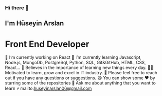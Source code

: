 ### Hi there 👋
 
 ## I'm Hüseyin Arslan
 
 # Front End Developer

🔭 I’m currently working on React
🌱 I’m currently learning Javascript, Node.js, MongoDb, PostgreSql, Python, SQL, Git&GitHub, HTML, CSS, React...
📝 Believes in the importance of learning new things every day.
👨‍💻 Motivated to learn, grow and excel in IT industry.
💬 Please feel free to reach out if you have any questions or suggestions.
😄 You can show some ❤️ by starring some of the repositories
💬 Ask me about anything that you want to learn ⚡ mailto:huseyinarslan06@gmail.com
